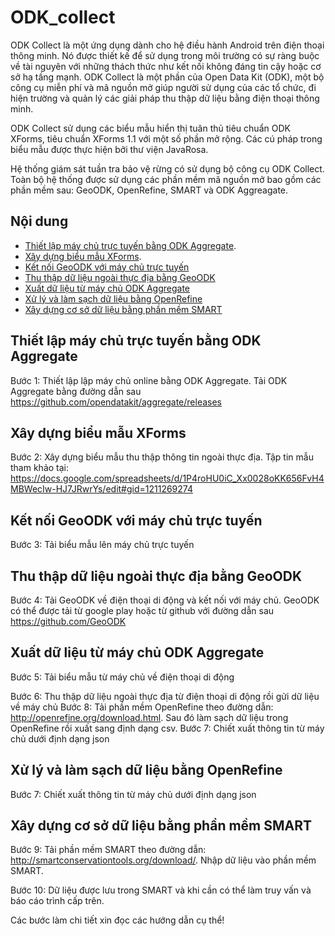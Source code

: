 # ODK_collect
ODK Collect là một ứng dụng dành cho hệ điều hành Android trên điện thoại thông minh. Nó được thiết kế để sử dụng trong môi trường có sự ràng buộc về tài nguyên với những thách thức như kết nối không đáng tin cậy hoặc cơ sở hạ tầng mạnh. 
ODK Collect là một phần của Open Data Kit (ODK), một bộ công cụ miễn phí và mã nguồn mở giúp người sử dụng của các tổ chức, đi hiện trường và quản lý các giải pháp thu thập dữ liệu bằng điện thoại thông minh. 

ODK Collect sử dụng các biểu mẫu hiển thị tuân thủ tiêu chuẩn ODK XForms, tiêu chuẩn XForms 1.1 với một số phần mở rộng. Các cú pháp trong biểu mẫu được thực hiện bởi thư viện JavaRosa.

Hệ thống giám sát tuần tra bảo vệ rừng có sử dụng bộ công cụ ODK Collect. Toàn bộ hệ thống được sử dụng các phần mềm mã nguồn mở bao gồm các phần mềm sau: GeoODK, OpenRefine, SMART và ODK Aggreagate. 
## Nội dung
- [Thiết lập máy chủ trực tuyến bằng ODK Aggregate](#thiết-lập-máy-chủ-trực-tuyến-bằng-ODK-Aggregate).
- [Xây dựng biểu mẫu XForms](#xây-dựng-biểu-mẫu-XForms).
- [Kết nối GeoODK với máy chủ trực tuyến](#kết-nối-geoodk-với-máy-chủ-trực-tuyến)
- [Thu thập dữ liệu ngoài thực địa bằng GeoODK](#thu-thập-dữ-liệu-ngoài-thực-địa-bằng-geoodk)
- [Xuất dữ liệu từ máy chủ ODK Aggregate](#xuất-dữ-liệu-từ-máy-chủ-odk-aggregate)
- [Xử lý và làm sạch dữ liệu bằng OpenRefine](#xử-lý-và-làm-sạch-dữ-liệu-bằng-openrefine)
- [Xây dựng cơ sở dữ liệu bằng phần mềm SMART](#xây-dựng-cơ-sở-dữ-liệu-bằng-phần-mềm-smart)

## Thiết lập máy chủ trực tuyến bằng ODK Aggregate

Bước 1: Thiết lập lập máy chủ online bằng ODK Aggregate. Tải ODK Aggregate bằng đường dẫn sau https://github.com/opendatakit/aggregate/releases
## Xây dựng biểu mẫu XForms
Bước 2: Xây dựng biểu mẫu thu thập thông tin ngoài thực địa. Tập tin mẫu tham khảo tại: https://docs.google.com/spreadsheets/d/1P4roHU0iC_Xx0028oKK656FvH4MBWecIw-HJ7JRwrYs/edit#gid=1211269274


## Kết nối GeoODK với máy chủ trực tuyến

Bước 3: Tải biểu mẫu lên máy chủ trực tuyến
## Thu thập dữ liệu ngoài thực địa bằng GeoODK

Bước 4: Tải GeoODK về điện thoại di động và kết nối với máy chủ. GeoODK có thể được tải từ google play hoặc từ github với đường dẫn sau https://github.com/GeoODK

## Xuất dữ liệu từ máy chủ ODK Aggregate

Bước 5: Tải biểu mẫu từ máy chủ về điện thoại di động

Bước 6: Thu thập dữ liệu ngoài thực địa từ điện thoại di động rồi gửi dữ liệu về máy chủ
Bước 8: Tải phần mềm OpenRefine theo đường dẫn: http://openrefine.org/download.html. Sau đó làm sạch dữ liệu trong OpenRefine rồi xuất sang định dạng csv.
Bước 7: Chiết xuất thông tin từ máy chủ dưới định dạng json
## Xử lý và làm sạch dữ liệu bằng OpenRefine

Bước 7: Chiết xuất thông tin từ máy chủ dưới định dạng json
## Xây dựng cơ sở dữ liệu bằng phần mềm SMART

Bước 9: Tải phần mềm SMART theo đường dẫn: http://smartconservationtools.org/download/. Nhập dữ liệu vào phần mềm SMART.

Bước 10: Dữ liệu được lưu trong SMART và khi cần có thể làm truy vấn và báo cáo trình cấp trên.












Các bước làm chi tiết xin đọc các hướng dẫn cụ thể!
